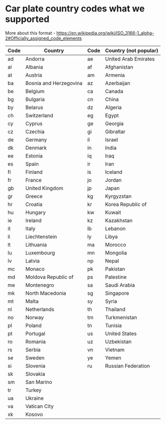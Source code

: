 # Car plate country codes what we supported
More about this format - https://en.wikipedia.org/wiki/ISO_3166-1_alpha-2#Officially_assigned_code_elements


| Code | Country                 | Code | Country (not popular)   |
|------|-------------------------|------|-------------------------|
| ad   | Andorra                 | ae   | United Arab Emirates    |
| al   | Albania                 | af   | Afghanistan             |
| at   | Austria                 | am   | Armenia                 |
| ba   | Bosnia and Herzegovina  | az   | Azerbaijan              |
| be   | Belgium                 | ca   | Canada                  |
| bg   | Bulgaria                | cn   | China                   |
| by   | Belarus                 | dz   | Algeria                 |
| ch   | Switzerland             | eg   | Egypt                   |
| cy   | Cyprus                  | ge   | Georgia                 |
| cz   | Czechia                 | gi   | Gibraltar               |
| de   | Germany                 | il   | Israel                  |
| dk   | Denmark                 | in   | India                   |
| ee   | Estonia                 | iq   | Iraq                    |
| es   | Spain                   | ir   | Iran                    |
| fi   | Finland                 | is   | Iceland                 |
| fr   | France                  | jo   | Jordan                  |
| gb   | United Kingdom          | jp   | Japan                   |
| gr   | Greece                  | kg   | Kyrgyzstan              |
| hr   | Croatia                 | kr   | Korea Republic of       |
| hu   | Hungary                 | kw   | Kuwait                  |
| ie   | Ireland                 | kz   | Kazakhstan              |
| it   | Italy                   | lb   | Lebanon                 |
| li   | Liechtenstein           | ly   | Libya                   |
| lt   | Lithuania               | ma   | Morocco                 |
| lu   | Luxembourg              | mn   | Mongolia                |
| lv   | Latvia                  | np   | Nepal                   |
| mc   | Monaco                  | pk   | Pakistan                |
| md   | Moldova Republic of     | ps   | Palestine               |
| me   | Montenegro              | sa   | Saudi Arabia            |
| mk   | North Macedonia         | sg   | Singapore               |
| mt   | Malta                   | sy   | Syria                   |
| nl   | Netherlands             | th   | Thailand                |
| no   | Norway                  | tm   | Turkmenistan            |
| pl   | Poland                  | tn   | Tunisia                 |
| pt   | Portugal                | us   | United States           |
| ro   | Romania                 | uz   | Uzbekistan              |
| rs   | Serbia                  | vn   | Vietnam                 |
| se   | Sweden                  | ye   | Yemen                   |
| si   | Slovenia                | ru   | Russian Federation      |
| sk   | Slovakia                |      |                         |
| sm   | San Marino              |      |                         |
| tr   | Turkey                  |      |                         |
| ua   | Ukraine                 |      |                         |
| va   | Vatican City            |      |                         |
| xk   | Kosovo                  |      |                         |